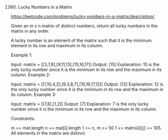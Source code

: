 1380. Lucky Numbers in a Matrix

https://leetcode.com/problems/lucky-numbers-in-a-matrix/description/

Given an m x n matrix of distinct numbers, return all lucky numbers in the matrix in any order.

A lucky number is an element of the matrix such that it is the minimum element in its row and maximum in its column.

 

Example 1:

Input: matrix = [[3,7,8],[9,11,13],[15,16,17]]
Output: [15]
Explanation: 15 is the only lucky number since it is the minimum in its row and the maximum in its column.
Example 2:

Input: matrix = [[1,10,4,2],[9,3,8,7],[15,16,17,12]]
Output: [12]
Explanation: 12 is the only lucky number since it is the minimum in its row and the maximum in its column.
Example 3:

Input: matrix = [[7,8],[1,2]]
Output: [7]
Explanation: 7 is the only lucky number since it is the minimum in its row and the maximum in its column.
 

Constraints:

m == mat.length
n == mat[i].length
1 <= n, m <= 50
1 <= matrix[i][j] <= 105.
All elements in the matrix are distinct.
